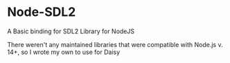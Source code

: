 # Node-SDL2

A Basic binding for SDL2 Library for NodeJS

There weren't any maintained libraries that were compatible with Node.js v. 14+, so I wrote my own to use for Daisy 
